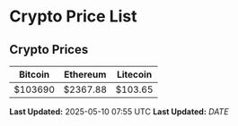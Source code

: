 # Crypto Price List

## Crypto Prices
| Bitcoin | Ethereum | Litecoin |
| ------- | -------- | -------- |
| $103690 | $2367.88 | $103.65 |
**Last Updated:** 2025-05-10 07:55 UTC
**Last Updated:** $DATE$
